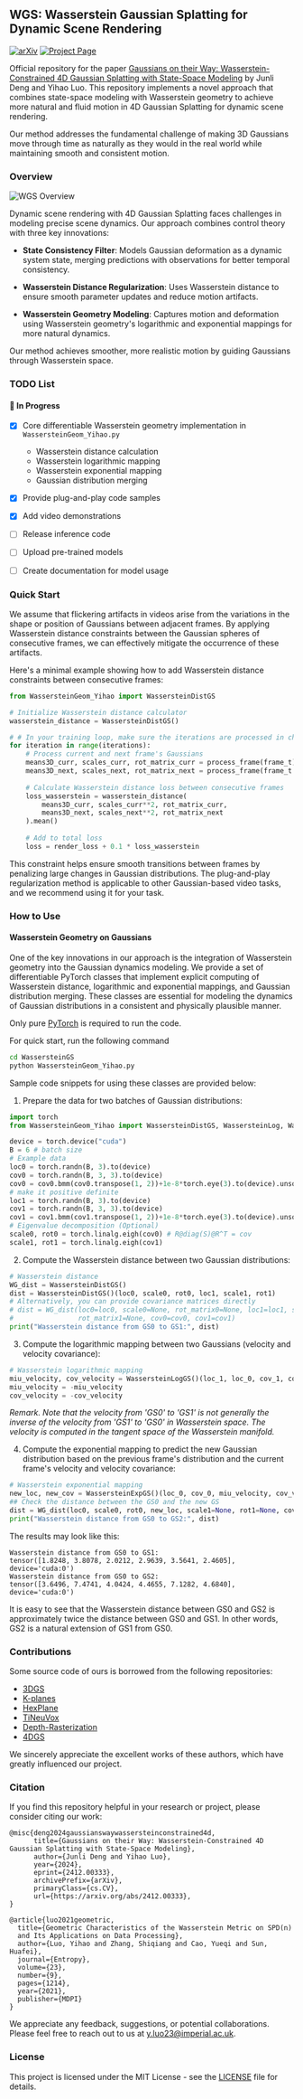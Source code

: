 ## WGS: Wasserstein Gaussian Splatting for Dynamic Scene Rendering

[![arXiv](https://img.shields.io/badge/arXiv-2412.00333-b31b1b.svg)](https://arxiv.org/abs/2412.00333)
[![Project Page](https://img.shields.io/badge/Project-Page-blue)](https://cucdengjunli.github.io/wgs/)

Official repository for the paper [Gaussians on their Way: Wasserstein-Constrained 4D Gaussian Splatting with State-Space Modeling](https://arxiv.org/abs/2412.00333) by Junli Deng and Yihao Luo. This repository implements a novel approach that combines state-space modeling with Wasserstein geometry to achieve more natural and fluid motion in 4D Gaussian Splatting for dynamic scene rendering. 

Our method addresses the fundamental challenge of making 3D Gaussians move through time as naturally as they would in the real world while maintaining smooth and consistent motion.

### Overview

![WGS Overview](figures/Demo_WGS.png)

Dynamic scene rendering with 4D Gaussian Splatting faces challenges in modeling precise scene dynamics. Our approach combines control theory with three key innovations:

- **State Consistency Filter**: Models Gaussian deformation as a dynamic system state, merging predictions with observations for better temporal consistency.

- **Wasserstein Distance Regularization**: Uses Wasserstein distance to ensure smooth parameter updates and reduce motion artifacts.

- **Wasserstein Geometry Modeling**: Captures motion and deformation using Wasserstein geometry's logarithmic and exponential mappings for more natural dynamics.

Our method achieves smoother, more realistic motion by guiding Gaussians through Wasserstein space.

### TODO List

#### 🚧 In Progress
- [x] Core differentiable Wasserstein geometry implementation in `WassersteinGeom_Yihao.py`
  - Wasserstein distance calculation
  - Wasserstein logarithmic mapping
  - Wasserstein exponential mapping
  - Gaussian distribution merging
- [x] Provide plug-and-play code samples
- [x] Add video demonstrations
- [ ] Release inference code
- [ ] Upload pre-trained models
- [ ] Create documentation for model usage



### Quick Start
We assume that flickering artifacts in videos arise from the variations in the shape or position of Gaussians between adjacent frames. By applying Wasserstein distance constraints between the Gaussian spheres of consecutive frames, we can effectively mitigate the occurrence of these artifacts. 

Here's a minimal example showing how to add Wasserstein distance constraints between consecutive frames:

```python
from WassersteinGeom_Yihao import WassersteinDistGS

# Initialize Wasserstein distance calculator
wasserstein_distance = WassersteinDistGS()

# # In your training loop, make sure the iterations are processed in chronological order
for iteration in range(iterations):
    # Process current and next frame's Gaussians
    means3D_curr, scales_curr, rot_matrix_curr = process_frame(frame_t)
    means3D_next, scales_next, rot_matrix_next = process_frame(frame_t + 1)
    
    # Calculate Wasserstein distance loss between consecutive frames
    loss_wasserstein = wasserstein_distance(
        means3D_curr, scales_curr**2, rot_matrix_curr,
        means3D_next, scales_next**2, rot_matrix_next
    ).mean()
    
    # Add to total loss
    loss = render_loss + 0.1 * loss_wasserstein
```
This constraint helps ensure smooth transitions between frames by penalizing large changes in Gaussian distributions. The plug-and-play regularization method is applicable to other Gaussian-based video tasks, and we recommend using it for your task.



### How to Use

#### Wasserstein Geometry on Gaussians
One of the key innovations in our approach is the integration of Wasserstein geometry into the Gaussian dynamics modeling. We provide a set of differentiable PyTorch classes that implement explicit computing of Wasserstein distance, logarithmic and exponential mappings, and Gaussian distribution merging. These classes are essential for modeling the dynamics of Gaussian distributions in a consistent and physically plausible manner. 

Only pure [PyTorch](https://pytorch.org/) is required to run the code.

For quick start, run the following command 
```bash
cd WassersteinGS
python WassersteinGeom_Yihao.py
```

Sample code snippets for using these classes are provided below:

1. Prepare the data for two batches of Gaussian distributions:

```python
import torch
from WassersteinGeom_Yihao import WassersteinDistGS, WassersteinLog, WassersteinExp

device = torch.device("cuda")
B = 6 # batch size
# Example data
loc0 = torch.randn(B, 3).to(device)
cov0 = torch.randn(B, 3, 3).to(device)
cov0 = cov0.bmm(cov0.transpose(1, 2))+1e-8*torch.eye(3).to(device).unsqueeze(0) 
# make it positive definite
loc1 = torch.randn(B, 3).to(device)
cov1 = torch.randn(B, 3, 3).to(device)
cov1 = cov1.bmm(cov1.transpose(1, 2))+1e-8*torch.eye(3).to(device).unsqueeze(0) 
# Eigenvalue decomposition (Optional)
scale0, rot0 = torch.linalg.eigh(cov0) # R@diag(S)@R^T = cov
scale1, rot1 = torch.linalg.eigh(cov1)
```

2. Compute the Wasserstein distance between two Gaussian distributions:

```python
# Wasserstein distance
WG_dist = WassersteinDistGS()
dist = WassersteinDistGS()(loc0, scale0, rot0, loc1, scale1, rot1)
# Alternatively, you can provide covariance matrices directly
# dist = WG_dist(loc0=loc0, scale0=None, rot_matrix0=None, loc1=loc1, scale1=None, 
#                rot_matrix1=None, cov0=cov0, cov1=cov1) 
print("Wasserstein distance from GS0 to GS1:", dist)
```
3. Compute the logarithmic mapping between two Gaussians (velocity and velocity covariance):

```python
# Wasserstein logarithmic mapping
miu_velocity, cov_velocity = WassersteinLogGS()(loc_1, loc_0, cov_1, cov_0)
miu_velocity = -miu_velocity
cov_velocity = -cov_velocity
```
*Remark. Note that the velocity from 'GS0' to 'GS1' is not generally the inverse of the velocity from 'GS1' to 'GS0' in Wasserstein space. The velocity is computed in the tangent space of the Wasserstein manifold.*

4. Compute the exponential mapping to predict the new Gaussian distribution based on the previous frame's distribution and the current frame's velocity and velocity covariance:

```python
# Wasserstein exponential mapping
new_loc, new_cov = WassersteinExpGS()(loc_0, cov_0, miu_velocity, cov_velocity)
## Check the distance between the GS0 and the new GS
dist = WG_dist(loc0, scale0, rot0, new_loc, scale1=None, rot1=None, cov1=new_cov)
print("Wasserstein distance from GS0 to GS2:", dist)
```

The results may look like this:
```
Wasserstein distance from GS0 to GS1:  
tensor([1.8248, 3.8078, 2.0212, 2.9639, 3.5641, 2.4605], device='cuda:0')
Wasserstein distance from GS0 to GS2:  
tensor([3.6496, 7.4741, 4.0424, 4.4655, 7.1282, 4.6840], device='cuda:0')
```
It is easy to see that the Wasserstein distance between GS0 and GS2 is approximately twice the distance between GS0 and GS1. In other words, GS2 is a natural extension of GS1 from GS0.


### Contributions

Some source code of ours is borrowed from the following repositories:
- [3DGS](https://github.com/graphdeco-inria/gaussian-splatting)
- [K-planes](https://github.com/Giodiro/kplanes_nerfstudio)
- [HexPlane](https://github.com/Caoang327/HexPlane)
- [TiNeuVox](https://github.com/hustvl/TiNeuVox)
- [Depth-Rasterization](https://github.com/ingra14m/depth-diff-gaussian-rasterization)
- [4DGS](https://github.com/hustvl/4DGaussians)

We sincerely appreciate the excellent works of these authors, which have greatly influenced our project.

### Citation
If you find this repository helpful in your research or project, please consider citing our work:

```
@misc{deng2024gaussianswaywassersteinconstrained4d,
      title={Gaussians on their Way: Wasserstein-Constrained 4D Gaussian Splatting with State-Space Modeling}, 
      author={Junli Deng and Yihao Luo},
      year={2024},
      eprint={2412.00333},
      archivePrefix={arXiv},
      primaryClass={cs.CV},
      url={https://arxiv.org/abs/2412.00333}, 
}

@article{luo2021geometric,
  title={Geometric Characteristics of the Wasserstein Metric on SPD(n) 
  and Its Applications on Data Processing},
  author={Luo, Yihao and Zhang, Shiqiang and Cao, Yueqi and Sun, Huafei},
  journal={Entropy},
  volume={23},
  number={9},
  pages={1214},
  year={2021},
  publisher={MDPI}
}
```
We appreciate any feedback, suggestions, or potential collaborations. Please feel free to reach out to us at [y.luo23@imperial.ac.uk](mailto:y.luo23@imperial.ac.uk).

### License
This project is licensed under the MIT License - see the [LICENSE](LICENSE) file for details.

